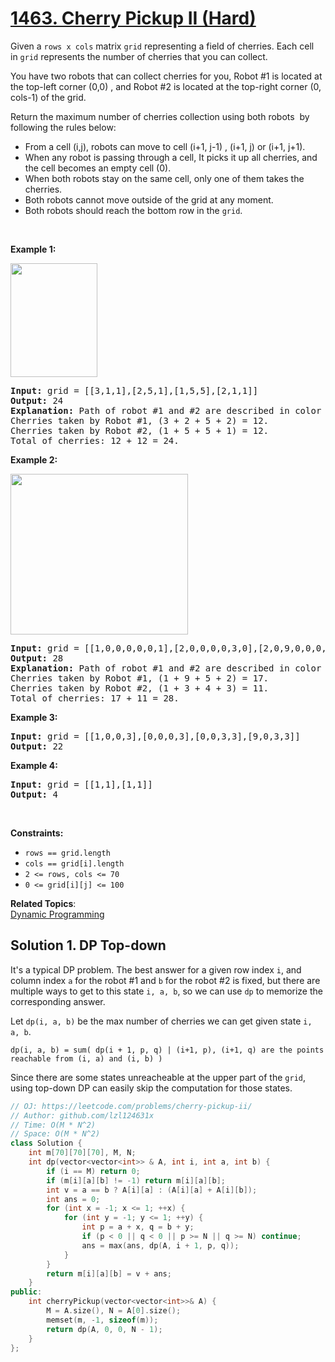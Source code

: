 # [1463. Cherry Pickup II (Hard)](https://leetcode.com/problems/cherry-pickup-ii/)

<p>Given a <code>rows x cols</code> matrix <code>grid</code> representing a field of cherries.&nbsp;Each cell in&nbsp;<code>grid</code>&nbsp;represents the number of cherries that you can collect.</p>

<p>You have two&nbsp;robots that can collect cherries for you, Robot #1 is located at the top-left corner (0,0) , and Robot #2 is located at the top-right corner (0, cols-1) of the grid.</p>

<p>Return the maximum number of cherries collection using both robots&nbsp; by following the rules below:</p>

<ul>
	<li>From a cell (i,j), robots can move to cell (i+1, j-1) , (i+1, j) or (i+1, j+1).</li>
	<li>When any robot is passing through a cell, It picks it up all cherries, and the cell becomes an empty cell (0).</li>
	<li>When both robots stay on the same cell, only one of them takes the cherries.</li>
	<li>Both robots cannot move outside of the grid at&nbsp;any moment.</li>
	<li>Both robots should reach the bottom row in the <code>grid</code>.</li>
</ul>

<p>&nbsp;</p>
<p><strong>Example 1:</strong></p>

<p><strong><img alt="" src="https://assets.leetcode.com/uploads/2020/04/29/sample_1_1802.png" style="width: 139px; height: 182px;"></strong></p>

<pre><strong>Input:</strong> grid = [[3,1,1],[2,5,1],[1,5,5],[2,1,1]]
<strong>Output:</strong> 24
<strong>Explanation:</strong>&nbsp;Path of robot #1 and #2 are described in color green and blue respectively.
Cherries taken by Robot #1, (3 + 2 + 5 + 2) = 12.
Cherries taken by Robot #2, (1 + 5 + 5 + 1) = 12.
Total of cherries: 12 + 12 = 24.
</pre>

<p><strong>Example 2:</strong></p>

<p><strong><img alt="" src="https://assets.leetcode.com/uploads/2020/04/23/sample_2_1802.png" style="width: 284px; height: 257px;"></strong></p>

<pre><strong>Input:</strong> grid = [[1,0,0,0,0,0,1],[2,0,0,0,0,3,0],[2,0,9,0,0,0,0],[0,3,0,5,4,0,0],[1,0,2,3,0,0,6]]
<strong>Output:</strong> 28
<strong>Explanation:</strong>&nbsp;Path of robot #1 and #2 are described in color green and blue respectively.
Cherries taken by Robot #1, (1 + 9 + 5 + 2) = 17.
Cherries taken by Robot #2, (1 + 3 + 4 + 3) = 11.
Total of cherries: 17 + 11 = 28.
</pre>

<p><strong>Example 3:</strong></p>

<pre><strong>Input:</strong> grid = [[1,0,0,3],[0,0,0,3],[0,0,3,3],[9,0,3,3]]
<strong>Output:</strong> 22
</pre>

<p><strong>Example 4:</strong></p>

<pre><strong>Input:</strong> grid = [[1,1],[1,1]]
<strong>Output:</strong> 4
</pre>

<p>&nbsp;</p>
<p><strong>Constraints:</strong></p>

<ul>
	<li><code>rows == grid.length</code></li>
	<li><code>cols == grid[i].length</code></li>
	<li><code>2 &lt;= rows, cols &lt;= 70</code></li>
	<li><code>0 &lt;= grid[i][j] &lt;= 100&nbsp;</code></li>
</ul>


**Related Topics**:  
[Dynamic Programming](https://leetcode.com/tag/dynamic-programming/)

## Solution 1. DP Top-down

It's a typical DP problem. The best answer for a given row index `i`, and column index `a` for the robot #1 and `b` for the robot #2 is fixed, but there are multiple ways to get to this state `i, a, b`, so we can use `dp` to memorize the corresponding answer.

Let `dp(i, a, b)` be the max number of cherries we can get given state `i, a, b`.

```
dp(i, a, b) = sum( dp(i + 1, p, q) | (i+1, p), (i+1, q) are the points reachable from (i, a) and (i, b) )
```

Since there are some states unreacheable at the upper part of the `grid`, using top-down DP can easily skip the computation for those states.

```cpp
// OJ: https://leetcode.com/problems/cherry-pickup-ii/
// Author: github.com/lzl124631x
// Time: O(M * N^2)
// Space: O(M * N^2)
class Solution {
    int m[70][70][70], M, N;
    int dp(vector<vector<int>> & A, int i, int a, int b) {
        if (i == M) return 0;
        if (m[i][a][b] != -1) return m[i][a][b];
        int v = a == b ? A[i][a] : (A[i][a] + A[i][b]);
        int ans = 0;
        for (int x = -1; x <= 1; ++x) {
            for (int y = -1; y <= 1; ++y) {
                int p = a + x, q = b + y;
                if (p < 0 || q < 0 || p >= N || q >= N) continue;
                ans = max(ans, dp(A, i + 1, p, q));
            }
        }
        return m[i][a][b] = v + ans;
    }
public:
    int cherryPickup(vector<vector<int>>& A) {
        M = A.size(), N = A[0].size();
        memset(m, -1, sizeof(m));
        return dp(A, 0, 0, N - 1);
    }
};
```